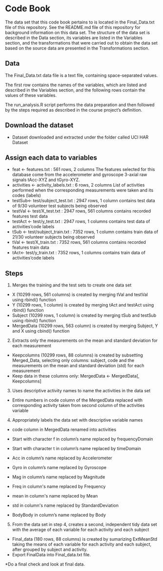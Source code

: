 # Code Book

The data set that this code book pertains to is located in the Final_Data.txt file of this repository. See the README.md file of this repository for background information on this data set.
The structure of the data set is described in the Data section, its variables are listed in the Variables section, and the transformations that were carried out to obtain the data set based on the source data are presented in the Transformations section.

## Data

The Final_Data.txt data file is a text file, containing space-separated values.

The first row contains the names of the variables, which are listed and described in the Variables section, and the following rows contain the values of these variables.

The run_analysis.R script performs the data preparation and then followed by the steps required as described in the course project’s definition.


## Download the dataset
* Dataset downloaded and extracted under the folder called UCI HAR Dataset


## Assign each data to variables
* feat <- features.txt : 561 rows, 2 columns 
The features selected for this database come from the accelerometer and gyroscope 3-axial raw signals tAcc-XYZ and tGyro-XYZ.
* activities <- activity_labels.txt : 6 rows, 2 columns 
List of activities performed when the corresponding measurements were taken and its codes (labels)
* testSub<- test/subject_test.txt : 2947 rows, 1 column 
contains test data of 9/30 volunteer test subjects being observed
* testVal <- test/X_test.txt : 2947 rows, 561 columns 
contains recorded features test data
* testAct <- test/y_test.txt : 2947 rows, 1 columns 
contains test data of activities’code labels
* tSub <- test/subject_train.txt : 7352 rows, 1 column 
contains train data of 21/30 volunteer subjects being observed
* tVal <- test/X_train.txt : 7352 rows, 561 columns 
contains recorded features train data
* tAct<- test/y_train.txt : 7352 rows, 1 columns 
contains train data of activities’code labels

## Steps
1. Merges the training and the test sets to create one data set
* X (10299 rows, 561 columns) is created by merging tVal and testVal using rbind() function
* Y (10299 rows, 1 column) is created by merging tAct and testAct using rbind() function
* Subject (10299 rows, 1 column) is created by merging tSub and testSub  using rbind() function
* MergedData (10299 rows, 563 column) is created by merging Subject, Y and X using cbind() function

2. Extracts only the measurements on the mean and standard deviation for each measurement
* Keepcolumns (10299 rows, 88 columns) is created by subsetting Merged_Data, selecting only columns: subject, code and the measurements on the mean and standard deviation (std) for each measurement
* Keep data in these columns only: MergedData  <- MergedData[, Keepcolumns]
3. Uses descriptive activity names to name the activities in the data set
* Entire numbers in code column of the MergedData replaced with corresponding activity taken from second column of the activities variable

4. Appropriately labels the data set with descriptive variable names
* code column in MergedData renamed into activities

* Start with character f in column’s name replaced by frequencyDomain
* Start with character t in column’s name replaced by timeDomain
* Acc in column’s name replaced by Accelerometer
* Gyro in column’s name replaced by Gyroscope
* Mag in column’s name replaced by Magnitude
* Freq in column's name replaced by Frequency
* mean in column's name replaced by Mean
* std in column's name replaced by StandardDeviation
* BodyBody in column’s name replaced by Body

5. From the data set in step 4, creates a second, independent tidy data set with the average of each variable for each activity and each subject
* Final_data (180 rows, 88 columns) is created by sumarizing ExtMeanStd taking the means of each variable for each activity and each subject, after grouped by subject and activity.
* Export FinalData into Final_data.txt file.

*Do a final check and look at final data.

